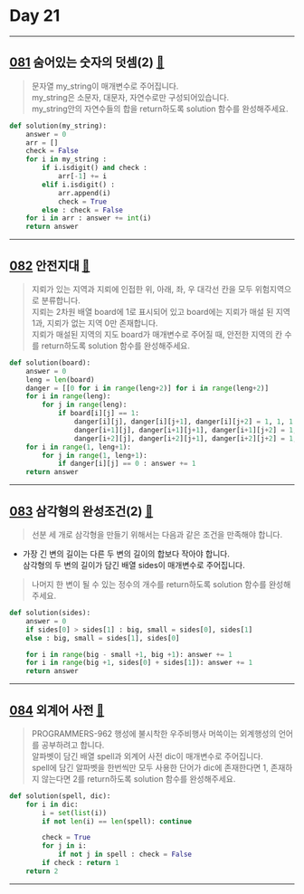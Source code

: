 # Day 21

---

## [081] 숨어있는 숫자의 덧셈(2) [🔎][081]

> 문자열 my_string이 매개변수로 주어집니다.  
> my_string은 소문자, 대문자, 자연수로만 구성되어있습니다.  
> my_string안의 자연수들의 합을 return하도록 solution 함수를 완성해주세요.

```python
def solution(my_string):
    answer = 0
    arr = []
    check = False
    for i in my_string :
        if i.isdigit() and check :
            arr[-1] += i
        elif i.isdigit() :
            arr.append(i)
            check = True
        else : check = False
    for i in arr : answer += int(i)
    return answer
```

---

## [082] 안전지대 [🔎][082]

> 지뢰가 있는 지역과 지뢰에 인접한 위, 아래, 좌, 우 대각선 칸을 모두 위험지역으로 분류합니다.  
> 지뢰는 2차원 배열 board에 1로 표시되어 있고 board에는 지뢰가 매설 된 지역 1과, 지뢰가 없는 지역 0만 존재합니다.  
> 지뢰가 매설된 지역의 지도 board가 매개변수로 주어질 때, 안전한 지역의 칸 수를 return하도록 solution 함수를 완성해주세요.

```python
def solution(board):
    answer = 0
    leng = len(board)
    danger = [[0 for i in range(leng+2)] for i in range(leng+2)]
    for i in range(leng):
        for j in range(leng):
            if board[i][j] == 1:
                danger[i][j], danger[i][j+1], danger[i][j+2] = 1, 1, 1
                danger[i+1][j], danger[i+1][j+1], danger[i+1][j+2] = 1, 1, 1
                danger[i+2][j], danger[i+2][j+1], danger[i+2][j+2] = 1, 1, 1
    for i in range(1, leng+1):
        for j in range(1, leng+1):
            if danger[i][j] == 0 : answer += 1
    return answer
```

---

## [083] 삼각형의 완성조건(2) [🔎][083]

> 선분 세 개로 삼각형을 만들기 위해서는 다음과 같은 조건을 만족해야 합니다.

- 가장 긴 변의 길이는 다른 두 변의 길이의 합보다 작아야 합니다.  
  삼각형의 두 변의 길이가 담긴 배열 sides이 매개변수로 주어집니다.

> 나머지 한 변이 될 수 있는 정수의 개수를 return하도록 solution 함수를 완성해주세요.

```python
def solution(sides):
    answer = 0
    if sides[0] > sides[1] : big, small = sides[0], sides[1]
    else : big, small = sides[1], sides[0]

    for i in range(big - small +1, big +1): answer += 1
    for i in range(big +1, sides[0] + sides[1]): answer += 1
    return answer
```

---

## [084] 외계어 사전 [🔎][084]

> PROGRAMMERS-962 행성에 불시착한 우주비행사 머쓱이는 외계행성의 언어를 공부하려고 합니다.  
> 알파벳이 담긴 배열 spell과 외계어 사전 dic이 매개변수로 주어집니다.  
> spell에 담긴 알파벳을 한번씩만 모두 사용한 단어가 dic에 존재한다면 1, 존재하지 않는다면 2를 return하도록 solution 함수를 완성해주세요.

```python
def solution(spell, dic):
    for i in dic:
        i = set(list(i))
        if not len(i) == len(spell): continue

        check = True
        for j in i:
            if not j in spell : check = False
        if check : return 1
    return 2
```

---

[081]: https://school.programmers.co.kr/learn/courses/30/lessons/120864
[082]: https://school.programmers.co.kr/learn/courses/30/lessons/120866
[083]: https://school.programmers.co.kr/learn/courses/30/lessons/120868
[084]: https://school.programmers.co.kr/learn/courses/30/lessons/120869
